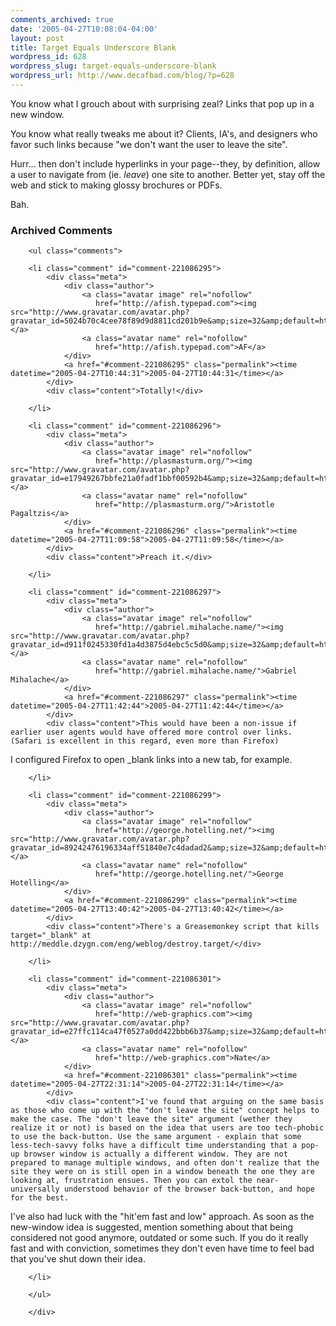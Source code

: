 ```yaml
---
comments_archived: true
date: '2005-04-27T10:08:04-04:00'
layout: post
title: Target Equals Underscore Blank
wordpress_id: 628
wordpress_slug: target-equals-underscore-blank
wordpress_url: http://www.decafbad.com/blog/?p=628
---
```

You know what I grouch about with surprising zeal?  Links that pop up in a new window.  

  You know what really tweaks me about it?  Clients, IA's, and designers who favor such links because "we don't want the user to leave the site".

  Hurr... then don't include hyperlinks in your page--they, by definition, allow a user to navigate from (ie. *leave*) one site to another.  Better yet, stay off the web and stick to making glossy brochures or PDFs.
  
  Bah.

<div id="comments" class="comments archived-comments">
            <h3>Archived Comments</h3>
            
        <ul class="comments">
            
        <li class="comment" id="comment-221086295">
            <div class="meta">
                <div class="author">
                    <a class="avatar image" rel="nofollow" 
                       href="http://afish.typepad.com"><img src="http://www.gravatar.com/avatar.php?gravatar_id=5024b70c4cee78f89d9d8811cd201b9e&amp;size=32&amp;default=http://mediacdn.disqus.com/1320279820/images/noavatar32.png"/></a>
                    <a class="avatar name" rel="nofollow" 
                       href="http://afish.typepad.com">AF</a>
                </div>
                <a href="#comment-221086295" class="permalink"><time datetime="2005-04-27T10:44:31">2005-04-27T10:44:31</time></a>
            </div>
            <div class="content">Totally!</div>
            
        </li>
    
        <li class="comment" id="comment-221086296">
            <div class="meta">
                <div class="author">
                    <a class="avatar image" rel="nofollow" 
                       href="http://plasmasturm.org/"><img src="http://www.gravatar.com/avatar.php?gravatar_id=e17949267bbfe21a0fadf1bbf00592b4&amp;size=32&amp;default=http://mediacdn.disqus.com/1320279820/images/noavatar32.png"/></a>
                    <a class="avatar name" rel="nofollow" 
                       href="http://plasmasturm.org/">Aristotle Pagaltzis</a>
                </div>
                <a href="#comment-221086296" class="permalink"><time datetime="2005-04-27T11:09:58">2005-04-27T11:09:58</time></a>
            </div>
            <div class="content">Preach it.</div>
            
        </li>
    
        <li class="comment" id="comment-221086297">
            <div class="meta">
                <div class="author">
                    <a class="avatar image" rel="nofollow" 
                       href="http://gabriel.mihalache.name/"><img src="http://www.gravatar.com/avatar.php?gravatar_id=d911f0245330fd1a4d3875d4ebc5c5d0&amp;size=32&amp;default=http://mediacdn.disqus.com/1320279820/images/noavatar32.png"/></a>
                    <a class="avatar name" rel="nofollow" 
                       href="http://gabriel.mihalache.name/">Gabriel Mihalache</a>
                </div>
                <a href="#comment-221086297" class="permalink"><time datetime="2005-04-27T11:42:44">2005-04-27T11:42:44</time></a>
            </div>
            <div class="content">This would have been a non-issue if earlier user agents would have offered more control over links. (Safari is excellent in this regard, even more than Firefox)

I configured Firefox to open _blank links into a new tab, for example.</div>
            
        </li>
    
        <li class="comment" id="comment-221086299">
            <div class="meta">
                <div class="author">
                    <a class="avatar image" rel="nofollow" 
                       href="http://george.hotelling.net/"><img src="http://www.gravatar.com/avatar.php?gravatar_id=89242476196334aff51840e7c4dadad2&amp;size=32&amp;default=http://mediacdn.disqus.com/1320279820/images/noavatar32.png"/></a>
                    <a class="avatar name" rel="nofollow" 
                       href="http://george.hotelling.net/">George Hotelling</a>
                </div>
                <a href="#comment-221086299" class="permalink"><time datetime="2005-04-27T13:40:42">2005-04-27T13:40:42</time></a>
            </div>
            <div class="content">There's a Greasemonkey script that kills target="_blank" at http://meddle.dzygn.com/eng/weblog/destroy.target/</div>
            
        </li>
    
        <li class="comment" id="comment-221086301">
            <div class="meta">
                <div class="author">
                    <a class="avatar image" rel="nofollow" 
                       href="http://web-graphics.com"><img src="http://www.gravatar.com/avatar.php?gravatar_id=e27ffc114ca47f0527a0dd422bbb6b37&amp;size=32&amp;default=http://mediacdn.disqus.com/1320279820/images/noavatar32.png"/></a>
                    <a class="avatar name" rel="nofollow" 
                       href="http://web-graphics.com">Nate</a>
                </div>
                <a href="#comment-221086301" class="permalink"><time datetime="2005-04-27T22:31:14">2005-04-27T22:31:14</time></a>
            </div>
            <div class="content">I've found that arguing on the same basis as those who come up with the "don't leave the site" concept helps to make the case. The "don't leave the site" argument (wether they realize it or not) is based on the idea that users are too tech-phobic to use the back-button. Use the same argument - explain that some less-tech-savvy folks have a difficult time understanding that a pop-up browser window is actually a different window. They are not prepared to manage multiple windows, and often don't realize that the site they were on is still open in a window beneath the one they are looking at, frustration ensues. Then you can extol the near-universally understood behavior of the browser back-button, and hope for the best.
I've also had luck with the "hit'em fast and low" approach. As soon as the new-window idea is suggested, mention something about that being considered not good anymore, outdated or some such. If you do it really fast and with conviction, sometimes they don't even have time to feel bad that you've shut down their idea.</div>
            
        </li>
    
        </ul>
    
        </div>
    